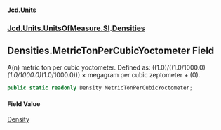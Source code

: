 #### [Jcd.Units](index.md 'index')
### [Jcd.Units.UnitsOfMeasure.SI](Jcd.Units.UnitsOfMeasure.SI.md 'Jcd.Units.UnitsOfMeasure.SI').[Densities](Densities.md 'Jcd.Units.UnitsOfMeasure.SI.Densities')

## Densities.MetricTonPerCubicYoctometer Field

A(n) metric ton per cubic yoctometer. Defined as: ((1.0)/((1.0/1000.0)*(1.0/1000.0)*(1.0/1000.0))) × megagram per cubic zeptometer + (0).

```csharp
public static readonly Density MetricTonPerCubicYoctometer;
```

#### Field Value
[Density](Density.md 'Jcd.Units.UnitTypes.Density')